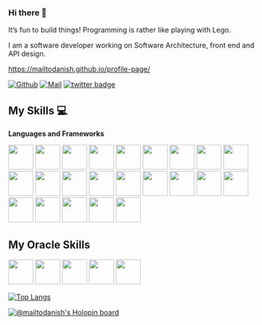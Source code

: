 ### Hi there 👋

It’s fun to build things! Programming is rather like playing with Lego.

I am a software developer working on Software Architecture, front end and API design. 

https://mailtodanish.github.io/profile-page/

[![Github](https://img.shields.io/github/followers/mailtodanish?label=Follow&style=social)](https://github.com/mailtodanish)
[![Mail](https://img.shields.io/badge/-mailtodanish@gmail.com-grey?style=flat-square&logo=gmail&logoColor=red&link=)](mailto:mailtodanish@gmail.com)
[![twitter badge](https://img.shields.io/badge/-mailtodanish-121212?style=flat-square&logo=twitter)](https://twitter.com/mailtodanish)

## My Skills :computer:

 **Languages and Frameworks**
 
<code><img height="50" src="https://www.vectorlogo.zone/logos/python/python-ar21.svg"></code>
<code><img height="50" src="https://www.vectorlogo.zone/logos/djangoproject/djangoproject-ar21.svg"></code>
<code><img height="50" src="https://www.vectorlogo.zone/logos/pocoo_flask/pocoo_flask-ar21.svg"></code>
<code><img height="50" src="https://www.vectorlogo.zone/logos/redis/redis-ar21.svg"></code>
<code><img height="50" src="https://www.vectorlogo.zone/logos/postgresql/postgresql-horizontal.svg"></code>
<code><img height="50" src="https://www.vectorlogo.zone/logos/mysql/mysql-horizontal.svg"></code>
<code><img height="50" src="https://www.vectorlogo.zone/logos/sqlite/sqlite-ar21.svg"></code>
<code><img height="50" src="https://www.vectorlogo.zone/logos/github/github-ar21.svg"></code>
<code><img height="50" src="https://www.vectorlogo.zone/logos/bitbucket/bitbucket-ar21.svg"></code>
<code><img height="50" src="https://www.vectorlogo.zone/logos/git-scm/git-scm-ar21.svg"></code>
<code><img height="50" src="https://www.vectorlogo.zone/logos/linux/linux-ar21.svg"></code>
<code><img height="50" src="https://www.vectorlogo.zone/logos/ubuntu/ubuntu-ar21.svg"></code>
<code><img height="50" src="https://www.vectorlogo.zone/logos/gnu_bash/gnu_bash-ar21.svg"></code>
<code><img height="50" src="https://www.vectorlogo.zone/logos/rabbitmq/rabbitmq-ar21.svg"></code>
<code><img height="50" src="https://www.vectorlogo.zone/logos/reactjs/reactjs-ar21.svg"></code>
<code><img height="50" src="https://www.vectorlogo.zone/logos/slack/slack-ar21.svg"></code>
<code><img height="50" src="https://www.vectorlogo.zone/logos/json/json-ar21.svg"></code>
<code><img height="50" src="https://www.vectorlogo.zone/logos/jupyter/jupyter-ar21.svg"></code>
<code><img height="50" src="https://www.vectorlogo.zone/logos/gitlab/gitlab-ar21.svg"></code>
<code><img height="50" src="https://www.vectorlogo.zone/logos/heroku/heroku-ar21.svg"></code>
<code><img height="50" src="https://www.vectorlogo.zone/logos/w3_html5/w3_html5-ar21.svg"></code>
<code><img height="50" src="https://www.vectorlogo.zone/logos/docker/docker-ar21.svg"></code>
<code><img height="50" src="https://images.contentstack.io/v3/assets/bltefdd0b53724fa2ce/blt280217a63b82a734/5bbdaacf63ed239936a7dd56/elastic-logo.svg"></code>

## **My Oracle Skills**

<code><img height="50" src="https://img.shields.io/badge/Oracle-VBCS-orange"></code>
<code><img height="50" src="https://img.shields.io/badge/Oracle-JET-orange"></code>
<code><img height="50" src="https://img.shields.io/badge/Oracle-OIC-yellowgreen"></code>
<code><img height="50" src="https://img.shields.io/badge/Oracle-SIEBEL-blue"></code>
<code><img height="50" src="https://img.shields.io/badge/Oracle-OCM-yellowgreen"></code>






[![Top Langs](https://github-readme-stats.vercel.app/api/top-langs/?username=mailtodanish&layout=compact)](https://github.com/mailtodanish/github-readme-stats)

[![@mailtodanish's Holopin board](https://holopin.me/mailtodanish)](https://holopin.io/@mailtodanish)
